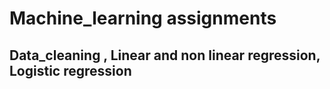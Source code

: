 # Machine_learning assignments
## Data_cleaning , Linear and non linear regression, Logistic regression
